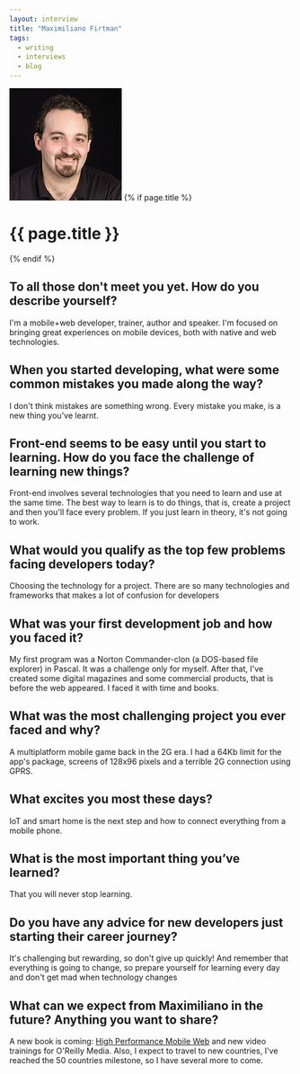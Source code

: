 ```yaml
---
layout: interview
title: "Maximiliano Firtman"
tags:
  - writing
  - interviews
  - blog
---
```

<img class="home-section__portrait" src="/images/portrait-maximiliano-firtman.jpg" alt="Photo Maximiliano Firtman"/>
{% if page.title %} 
  <h1 class="interviews__h1">{{ page.title }}</h1> 
{% endif %}

## To all those don't meet you yet. How do you describe yourself?

I'm a mobile+web developer, trainer, author and speaker. I'm focused on bringing great experiences on mobile devices, both with native and web technologies.

## When you started developing, what were some common mistakes you made along the way?

I don't think mistakes are something wrong. Every mistake you make, is a new thing you've learnt. 
 
## Front-end seems to be easy until you start to learning. How do you face the challenge of learning new things?

Front-end involves several technologies that you need to learn and use at the same time. The best way to learn is to do things, that is, create a project and then you'll face every problem. If you just learn in theory, it's not going to work.
 
## What would you qualify as the top few problems facing developers today?

Choosing the technology for a project. There are so many technologies and frameworks that makes a lot of confusion for developers
 
## What was your first development job and how you faced it?

My first program was a Norton Commander-clon (a DOS-based file explorer) in Pascal. It was a challenge only for myself. After that, I've created some digital magazines and some commercial products, that is before the web appeared. I faced it with time and books.
 
## What was the most challenging project you ever faced and why?

A multiplatform mobile game back in the 2G era. I had a 64Kb limit for the app's package, screens of 128x96 pixels and a terrible 2G connection using GPRS.
  
## What excites you most these days?

IoT and smart home is the next step and how to connect everything from a mobile phone.

## What is the most important thing you’ve learned?

That you will never stop learning.
 
## Do you have any advice for new developers just starting their career journey?

It's challenging but rewarding, so don't give up quickly! And remember that everything is going to change, so prepare yourself for learning every day and don't get mad when technology changes
 
## What can we expect from Maximiliano in the future? Anything you want to share?
A new book is coming: [High Performance Mobile Web](http://firt.mobi/hpmw) and new video trainings for O'Reilly Media. Also, I expect to travel to new countries, I've reached the 50 countries milestone, so I have several more to come.